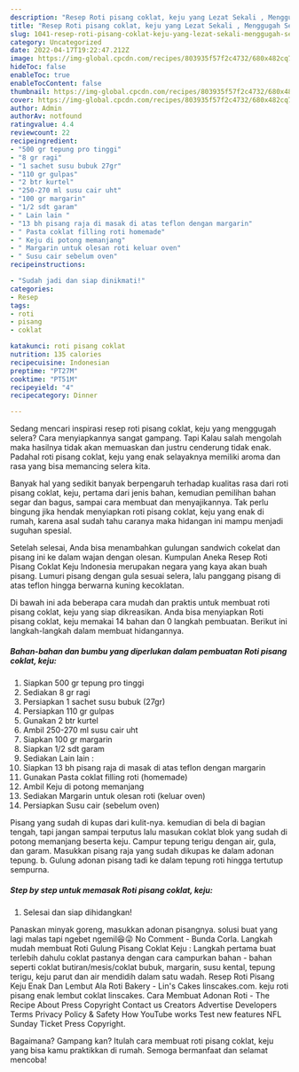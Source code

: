 ```yaml
---
description: "Resep Roti pisang coklat, keju yang Lezat Sekali , Menggugah Selera"
title: "Resep Roti pisang coklat, keju yang Lezat Sekali , Menggugah Selera"
slug: 1041-resep-roti-pisang-coklat-keju-yang-lezat-sekali-menggugah-selera
category: Uncategorized
date: 2022-04-17T19:22:47.212Z
image: https://img-global.cpcdn.com/recipes/803935f57f2c4732/680x482cq70/roti-pisang-coklat-keju-foto-resep-utama.jpg
hideToc: false
enableToc: true
enableTocContent: false
thumbnail: https://img-global.cpcdn.com/recipes/803935f57f2c4732/680x482cq70/roti-pisang-coklat-keju-foto-resep-utama.jpg
cover: https://img-global.cpcdn.com/recipes/803935f57f2c4732/680x482cq70/roti-pisang-coklat-keju-foto-resep-utama.jpg
author: Admin
authorAv: notfound
ratingvalue: 4.4
reviewcount: 22
recipeingredient:
- "500 gr tepung pro tinggi"
- "8 gr ragi"
- "1 sachet susu bubuk 27gr"
- "110 gr gulpas"
- "2 btr kurtel"
- "250-270 ml susu cair uht"
- "100 gr margarin"
- "1/2 sdt garam"
- " Lain lain "
- "13 bh pisang raja di masak di atas teflon dengan margarin"
- " Pasta coklat filling roti homemade"
- " Keju di potong memanjang"
- " Margarin untuk olesan roti keluar oven"
- " Susu cair sebelum oven"
recipeinstructions:

- "Sudah jadi dan siap dinikmati!"
categories:
- Resep
tags:
- roti
- pisang
- coklat

katakunci: roti pisang coklat 
nutrition: 135 calories
recipecuisine: Indonesian
preptime: "PT27M"
cooktime: "PT51M"
recipeyield: "4"
recipecategory: Dinner

---
```



Sedang mencari inspirasi resep roti pisang coklat, keju yang menggugah selera? Cara menyiapkannya sangat gampang. Tapi Kalau salah mengolah maka hasilnya tidak akan memuaskan dan justru cenderung tidak enak. Padahal roti pisang coklat, keju yang enak selayaknya memiliki aroma dan rasa yang bisa memancing selera kita.


Banyak hal yang sedikit banyak berpengaruh terhadap kualitas rasa dari roti pisang coklat, keju, pertama dari jenis bahan, kemudian pemilihan bahan segar dan bagus, sampai cara membuat dan menyajikannya. Tak perlu bingung jika hendak menyiapkan roti pisang coklat, keju yang enak di rumah, karena asal sudah tahu caranya maka hidangan ini mampu menjadi suguhan spesial.

Setelah selesai, Anda bisa menambahkan gulungan sandwich cokelat dan pisang ini ke dalam wajan dengan olesan. Kumpulan Aneka Resep Roti Pisang Coklat Keju Indonesia merupakan negara yang kaya akan buah pisang. Lumuri pisang dengan gula sesuai selera, lalu panggang pisang di atas teflon hingga berwarna kuning kecoklatan.


Di bawah ini ada beberapa cara mudah dan praktis untuk membuat roti pisang coklat, keju yang siap dikreasikan. Anda bisa menyiapkan Roti pisang coklat, keju memakai 14 bahan dan 0 langkah pembuatan. Berikut ini langkah-langkah dalam membuat hidangannya.

<!--inarticleads1-->

##### Bahan-bahan dan bumbu yang diperlukan dalam pembuatan Roti pisang coklat, keju:

1. Siapkan 500 gr tepung pro tinggi
1. Sediakan 8 gr ragi
1. Persiapkan 1 sachet susu bubuk (27gr)
1. Persiapkan 110 gr gulpas
1. Gunakan 2 btr kurtel
1. Ambil 250-270 ml susu cair uht
1. Siapkan 100 gr margarin
1. Siapkan 1/2 sdt garam
1. Sediakan  Lain lain :
1. Siapkan 13 bh pisang raja di masak di atas teflon dengan margarin
1. Gunakan  Pasta coklat filling roti (homemade)
1. Ambil  Keju di potong memanjang
1. Sediakan  Margarin untuk olesan roti (keluar oven)
1. Persiapkan  Susu cair (sebelum oven)


Pisang yang sudah di kupas dari kulit-nya. kemudian di bela di bagian tengah, tapi jangan sampai terputus lalu masukan coklat blok yang sudah di potong memanjang beserta keju. Campur tepung terigu dengan air, gula, dan garam. Masukkan pisang raja yang sudah dikupas ke dalam adonan tepung. b. Gulung adonan pisang tadi ke dalam tepung roti hingga tertutup sempurna. 

<!--inarticleads2-->

##### Step by step untuk memasak Roti pisang coklat, keju:


1. Selesai dan siap dihidangkan!

Panaskan minyak goreng, masukkan adonan pisangnya. solusi buat yang lagi malas tapi ngebet ngemil😆😜 No Comment - Bunda Corla. Langkah mudah membuat Roti Gulung Pisang Coklat Keju : Langkah pertama buat terlebih dahulu coklat pastanya dengan cara campurkan bahan - bahan seperti coklat butiran/mesis/coklat bubuk, margarin, susu kental, tepung terigu, keju parut dan air mendidih dalam satu wadah. Resep Roti Pisang Keju Enak Dan Lembut Ala Roti Bakery - Lin&#39;s Cakes linscakes.com. keju roti pisang enak lembut coklat linscakes. Cara Membuat Adonan Roti - The Recipe About Press Copyright Contact us Creators Advertise Developers Terms Privacy Policy &amp; Safety How YouTube works Test new features NFL Sunday Ticket Press Copyright. 

Bagaimana? Gampang kan? Itulah cara membuat roti pisang coklat, keju yang bisa kamu praktikkan di rumah. Semoga bermanfaat dan selamat mencoba!
